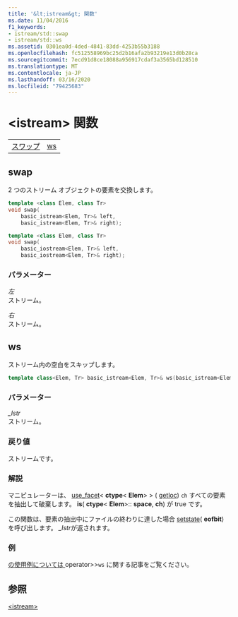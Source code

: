 ```yaml
---
title: '&lt;istream&gt; 関数'
ms.date: 11/04/2016
f1_keywords:
- istream/std::swap
- istream/std::ws
ms.assetid: 0301ea0d-4ded-4841-83dd-4253b55b3188
ms.openlocfilehash: fc512558969bc25d2b16afa2b93219e13d0b28ca
ms.sourcegitcommit: 7ecd91d8ce18088a956917cdaf3a3565bd128510
ms.translationtype: MT
ms.contentlocale: ja-JP
ms.lasthandoff: 03/16/2020
ms.locfileid: "79425683"
---
```

# <a name="ltistreamgt-functions"></a>&lt;istream&gt; 関数

|||
|-|-|
|[スワップ](#istream_swap)|[ws](#ws)|

## <a name="istream_swap"></a>  swap

2 つのストリーム オブジェクトの要素を交換します。

```cpp
template <class Elem, class Tr>
void swap(
    basic_istream<Elem, Tr>& left,
    basic_istream<Elem, Tr>& right);

template <class Elem, class Tr>
void swap(
    basic_iostream<Elem, Tr>& left,
    basic_iostream<Elem, Tr>& right);
```

### <a name="parameters"></a>パラメーター

*左*\
ストリーム。

*右*\
ストリーム。

## <a name="ws"></a>  ws

ストリーム内の空白をスキップします。

```cpp
template class<Elem, Tr> basic_istream<Elem, Tr>& ws(basic_istream<Elem, Tr>& _Istr);
```

### <a name="parameters"></a>パラメーター

*_Istr*\
ストリーム。

### <a name="return-value"></a>戻り値

ストリームです。

### <a name="remarks"></a>解説

マニピュレーターは、 [use_facet](../standard-library/basic-filebuf-class.md#open)< **ctype**\< **Elem**> > ( [getloc](../standard-library/ios-base-class.md#getloc)) `ch` すべての要素を抽出して破棄します。 **is**( **ctype**\< **Elem**>:: **space**, **ch**) が true です。

この関数は、要素の抽出中にファイルの終わりに達した場合 [setstate](../standard-library/basic-ios-class.md#setstate)( **eofbit**) を呼び出します。 *_Istr*が返されます。

### <a name="example"></a>例

[ の使用例については ](../standard-library/istream-operators.md#op_gt_gt)operator>>`ws` に関する記事をご覧ください。

## <a name="see-also"></a>参照

[\<istream>](../standard-library/istream.md)
